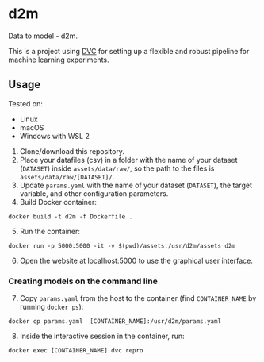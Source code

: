 # d2m

Data to model - d2m.

This is a project using [DVC](https://dvc.org/) for setting up a flexible and
robust pipeline for machine learning experiments.


## Usage

Tested on:

- Linux
- macOS
- Windows with WSL 2


1. Clone/download this repository.
2. Place your datafiles (csv) in a folder with the name of your dataset (`DATASET`) inside `assets/data/raw/`, so the path to the files is `assets/data/raw/[DATASET]/`.
3. Update `params.yaml` with the name of your dataset (`DATASET`), the target variable, and other configuration parameters.
4. Build Docker container:

```
docker build -t d2m -f Dockerfile .
```

5. Run the container:

```
docker run -p 5000:5000 -it -v $(pwd)/assets:/usr/d2m/assets d2m
```

6. Open the website at localhost:5000 to use the graphical user interface.


### Creating models on the command line


7. Copy `params.yaml` from the host to the container (find `CONTAINER_NAME` by running `docker ps`):

```
docker cp params.yaml  [CONTAINER_NAME]:/usr/d2m/params.yaml
```

8. Inside the interactive session in the container, run:

```
docker exec [CONTAINER_NAME] dvc repro
```
